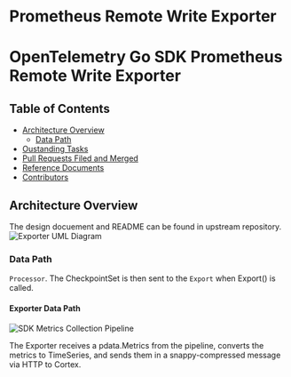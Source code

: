 # Prometheus Remote Write Exporter

# OpenTelemetry Go SDK Prometheus Remote Write Exporter

## Table of Contents

- [Architecture Overview](#architecture-overview)
  - [Data Path](#data-path)
- [Oustanding Tasks](#oustanding-tasks)
- [Pull Requests Filed and Merged](#pull-requests-filed-and-merged)
- [Reference Documents](#reference-documents)
- [Contributors](#contributors)

## Architecture Overview
The design docuement and README can be found in upstream repository. 
![Exporter UML Diagram](./images/exporter-uml.png)

### Data Path

`Processor`. The CheckpointSet is then sent to the `Export` when Export() is called.

#### Exporter Data Path

![SDK Metrics Collection Pipeline](./images/exporter-sequence.png)

The Exporter receives a pdata.Metrics from the pipeline, converts the metrics to
TimeSeries, and sends them in a snappy-compressed message via HTTP to Cortex.
